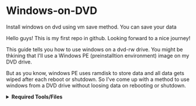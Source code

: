 # Windows-on-DVD
Install windows on dvd using vm save method. You can save your data


Hello guys! This is my first repo in github. Looking forward to a nice journey! 

This guide tells you how to use windows on a dvd-rw drive. 
You might be thkining that I'll use a Windows PE (preinstalltion environment) image on my DVD drive. 

But as you know, windows PE uses ramdisk to store data and all data gets wiped after each reboot or shutdown. So I've come up with a method to use windows from a DVD drive without loosing data on rebooting or shutdown.


<details> 
<summary><strong>Required Tools/Files</strong></summary>

1. A Dvd-rw drive (8 gb minimum) 
2. A linux live iso (Debian based) 
3. Windows 10 iso file
4. Pc with minimum 4 gb ram. 
